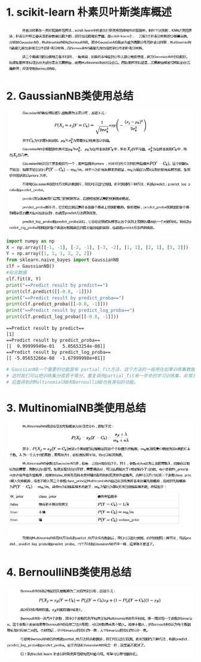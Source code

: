 
# 1. scikit-learn 朴素贝叶斯类库概述

![image](1.png)

# 2. GaussianNB类使用总结

![image](2.png)


```python
import numpy as np
X = np.array([[-1, -1], [-2, -1], [-3, -2], [1, 1], [2, 1], [3, 2]])
Y = np.array([1, 1, 1, 2, 2, 2])
from sklearn.naive_bayes import GaussianNB
clf = GaussianNB()
#拟合数据
clf.fit(X, Y)
print("==Predict result by predict==")
print(clf.predict([[-0.8, -1]]))
print("==Predict result by predict_proba==")
print(clf.predict_proba([[-0.8, -1]]))
print("==Predict result by predict_log_proba==")
print(clf.predict_log_proba([[-0.8, -1]]))
```

    ==Predict result by predict==
    [1]
    ==Predict result by predict_proba==
    [[  9.99999949e-01   5.05653254e-08]]
    ==Predict result by predict_log_proba==
    [[ -5.05653266e-08  -1.67999998e+01]]
    


```python
# GaussianNB一个重要的功能是有 partial_fit方法，这个方法的一般用在如果训练集数据量非常大，一次不能全部载入内存的时候。
# 这时我们可以把训练集分成若干等分，重复调用partial_fit来一步步的学习训练集，非常方便。
# 后面讲到的MultinomialNB和BernoulliNB也有类似的功能。
```

# 3. MultinomialNB类使用总结

![image](3.png)

# 4. BernoulliNB类使用总结

![iamge](4.png)
